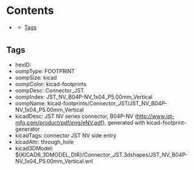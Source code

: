 



Contents
========

* [](#)
	* [Tags](#tags)

# 

## Tags

- hexID: 
- oompType: FOOTPRINT
- oompSize: kicad
- oompColor: kicad-footprints
- oompDesc: Connector_JST
- oompIndex: JST_NV_B04P-NV_1x04_P5.00mm_Vertical
- oompName: kicad-footprints/Connector_JST/JST_NV_B04P-NV_1x04_P5.00mm_Vertical
- kicadDesc: JST NV series connector, B04P-NV (http://www.jst-mfg.com/product/pdf/eng/eNV.pdf), generated with kicad-footprint-generator
- kicadTags: connector JST NV side entry
- kicadAttr: through_hole
- kicad3DModel: ${KICAD6_3DMODEL_DIR}/Connector_JST.3dshapes/JST_NV_B04P-NV_1x04_P5.00mm_Vertical.wrl
